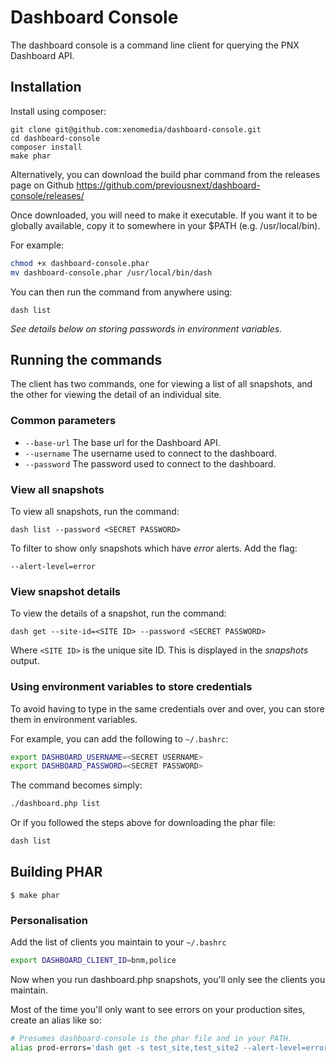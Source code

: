 # Dashboard Console

The dashboard console is a command line client for querying the PNX Dashboard API.

## Installation

Install using composer:

```
git clone git@github.com:xenomedia/dashboard-console.git
cd dashboard-console
composer install
make phar
```

Alternatively, you can download the build phar command from the releases page
 on Github https://github.com/previousnext/dashboard-console/releases/

Once downloaded, you will need to make it executable. If you want it to be
globally available, copy it to somewhere in your $PATH (e.g. /usr/local/bin).

For example:

```bash
chmod +x dashboard-console.phar
mv dashboard-console.phar /usr/local/bin/dash
```

You can then run the command from anywhere using:

```
dash list
```

_See details below on storing passwords in environment variables._


## Running the commands

The client has two commands, one for viewing a list of all snapshots, and the
other for viewing the detail of an individual site.

### Common parameters

* `--base-url` The base url for the Dashboard API.
* `--username` The username used to connect to the dashboard.
* `--password` The password used to connect to the dashboard.

### View all snapshots

To view all snapshots, run the command:

`dash list --password <SECRET PASSWORD>`

To filter to show only snapshots which have _error_ alerts. Add the flag:

`--alert-level=error`

### View snapshot details

To view the details of a snapshot, run the command:

`dash get --site-id=<SITE ID> --password <SECRET PASSWORD>`

Where `<SITE ID>` is the unique site ID. This is displayed in the _snapshots_
output.

### Using environment variables to store credentials

To avoid having to type in the same credentials over and over, you can store
them in environment variables.

For example, you can add the following to `~/.bashrc`:

```bash
export DASHBOARD_USERNAME=<SECRET USERNAME>
export DASHBOARD_PASSWORD=<SECRET PASSWORD>
```

The command becomes simply:

```bash
./dashboard.php list
```

Or if you followed the steps above for downloading the phar file:

```bash
dash list
```

## Building PHAR

```
$ make phar
```

### Personalisation

Add the list of clients you maintain to your `~/.bashrc`

```bash
export DASHBOARD_CLIENT_ID=bnm,police
```

Now when you run dashboard.php snapshots, you'll only see the clients you maintain.

Most of the time you'll only want to see errors on your production sites, create an alias like so:

```bash
# Presumes dashboard-console is the phar file and in your PATH.
alias prod-errors='dash get -s test_site,test_site2 --alert-level=error'
```
